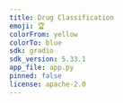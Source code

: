 ```yaml
---
title: Drug Classification
emoji: 🏆
colorFrom: yellow
colorTo: blue
sdk: gradio
sdk_version: 5.33.1
app_file: app.py
pinned: false
license: apache-2.0
---
```


